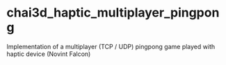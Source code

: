 # chai3d_haptic_multiplayer_pingpong
Implementation of a multiplayer (TCP / UDP) pingpong game played with haptic device (Novint Falcon)
